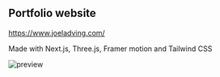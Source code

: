 ## Portfolio website
 https://www.joeladving.com/
 
 Made with Next.js, Three.js, Framer motion and Tailwind CSS

![preview](https://user-images.githubusercontent.com/50103228/168770730-b4f65516-ddc9-47dc-8eec-ae256b70d540.jpg)

